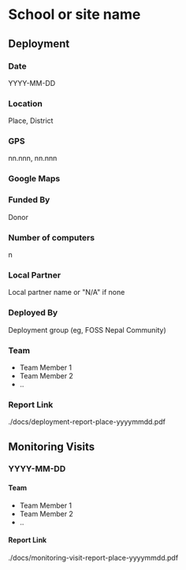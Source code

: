 # School or site name

## Deployment

### Date 

YYYY-MM-DD

### Location

Place, District

### GPS

nn.nnn, nn.nnn

### Google Maps

<Google style location>


### Funded By

Donor

### Number of computers

n

### Local Partner

Local partner name or "N/A" if none

### Deployed By

Deployment group (eg, FOSS Nepal Community)

### Team

- Team Member 1
- Team Member 2
- ..


### Report Link

./docs/deployment-report-place-yyyymmdd.pdf


## Monitoring Visits

### YYYY-MM-DD

#### Team

- Team Member 1
- Team Member 2
- ..

#### Report Link

./docs/monitoring-visit-report-place-yyyymmdd.pdf
